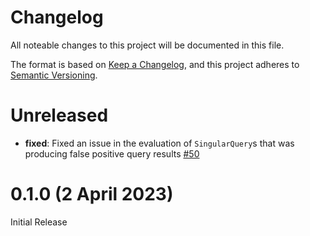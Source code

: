 # Changelog

All noteable changes to this project will be documented in this file.

The format is based on [Keep a Changelog](https://keepachangelog.com/en/1.0.0/),
and this project adheres to [Semantic Versioning](https://semver.org/spec/v2.0.0.html).

# Unreleased

* **fixed**: Fixed an issue in the evaluation of `SingularQuery`s that was producing false positive query results [#50]

[#50]: https://github.com/hiltontj/serde_json_path/pull/50

# 0.1.0 (2 April 2023)

Initial Release

